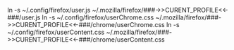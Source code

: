 ln -s ~/.config/firefox/user.js ~/.mozilla/firefox/###->>CURENT_PROFILE<<-###/user.js 
ln -s ~/.config/firefox/userChrome.css ~/.mozilla/firefox/###->>CURENT_PROFILE<<-###/chrome/userChrome.css
ln -s ~/.config/firefox/userContent.css ~/.mozilla/firefox/###->>CURENT_PROFILE<<-###/chrome/userContent.css

